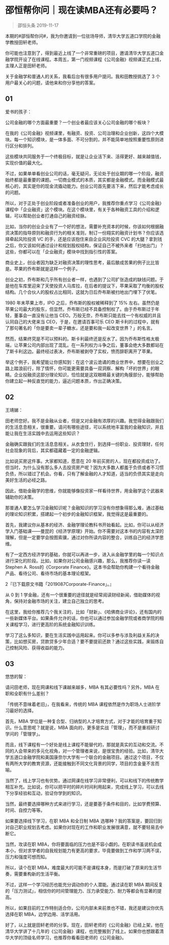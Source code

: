 # 邵恒帮你问｜现在读MBA还有必要吗？
> 邵恒头条
2019-11-17

本期的#邵恒帮你问#，我为你邀请到一位驻场导师，清华大学五道口学院的金融学教授田轩老师。

你可能也注意到了，得到最近上线了一个非常重磅的项目，邀请清华大学五道口金融学院开设了在线课程。本周五，第一门视频课程《公司金融》视频课正式上线，主理人正是田轩老师。

关于金融学和普通人的关系，我看后台有很多用户提问。我和田教授挑选了 3 个用户最关心的问题，请他来和你分享他的答案。

## 01

爱书的孩子：

公司金融的哪个方面最重要？一个创业者最应该关心公司金融的哪个板块？

在我的《公司金融》视频课里，有融资、投资、公司治理和企业创新，这四个大模块。每一个知识模块，是一体多面、不可分割的，并不能简单地按照重要性原则进行区分和排列。

这些模块共同服务于一个终极目标，就是让企业活下来、活得更好、越来越值钱，实现价值的最大化。

不过，如果单单看创业公司的话，毫无疑问，无论处于创业期的哪一个阶段，融资始终都是最重要的课题。一切商业模式的本质，其实都是金融模式。而金融模式最核心的，其实是你的现金流撬动能力。创业公司首先要活下来，然后才能考虑成长的问题。

所以，对于正处于创业阶段或者准备创业的用户，我推荐你重点学习《公司金融》课程中「企业融资」这个模块。在这个模块里，有关于各种融资工具的介绍和逻辑，可以帮助创业者打通自己的融资经脉。

比如，当你的创业企业有了一个好的想法，需要补充资本的时候，你该如何根据融资决策的指导原则和融资行为的相关准则，制订一份翔实的融资计划书？你应该选择牵起风险投资 VC 的手，还是应该抱住来自企业风险投资 CVC 的大腿？拿到钱之后，你又该如何通过设计和规划股权结构，保证自己不被外来者「扫地出门」？这些，你都可以在「企业融资」模块中找到指引性的答案。

商业史上，创业者因为缺乏对融资决策的理性思考，最后酿成苦果的例子比比皆是。苹果的乔布斯就是这样一个例子。

创业之初，乔布斯和几乎所有创业者一样，也遇到了公司扩张造成的缺钱问题。于是他在车库里迎来了天使投资人马库拉，在后者的提议下，苹果采取了均衡的股权结构。几个合伙人的股权占比相同，这就为日后乔布斯被扫地出门埋下了伏笔。

1980 年末苹果上市，IPO 之后，乔布斯的股权被稀释到了 15% 左右。虽然仍是苹果公司最大的股东，但显然，乔布斯已经不具备控制权了。由于乔布斯过于年轻，董事会一直没有让他当 CEO。万般无奈，乔布斯只能去找一个有权威的并且认同自己的大佬来当 CEO，于是，在邀请百事可乐 CEO 斯卡利的过程中，就有了那句著名的「你是要卖一辈子糖水，还是要和我一起改变世界？」的名言。

然而，结果终究是不可以预料的。斯卡利最终还是反水了。因为乔布斯性格太极端，让苹果公司内部出现了混乱。在一系列权力斗争之后，董事会绝大多数都站在了斯卡利这边。最终经过表决，乔布斯被剥夺了实权，愤而辞职离开了苹果。

举这个例子，我希望能让你感知到：在这个波云诡谲的商业世界中，想要在创业之路上踏浪前行，除了情怀，你可能更需要具备一双洞察、解构「坏的世界」的眼睛。企业投融资这部分理论知识，恰恰就是这双眼睛最关键的角膜部分，能够帮助你建立起一种反直觉的能力，逼近问题本质，作出正确决策。

## 02

王靖娣：

田老师您好。我不是金融从业者，但是又对金融有浓厚的兴趣。我觉得金融跟我们的生活息息相关，很重要。请问有哪些途径，可以系统地丰富我的金融知识，并且能让我在生活实践中去运用这些知识？ 

金融确实跟我们的生活息息相关。从衣食住行，到选择一份职业、投资理财，任何社会现象的背后，其实都蕴藏着一定的金融逻辑。

比如说买房这件事。大家都知道，愿意在 20 年前买房的人，现在都投资成功了。但当时，为什么没有那么多人去投资房产呢？因为大多数人都羞于负债或者不习惯负债，所以错过了机会。你看，只有了解金融的人才知道，适当的负债其实是走向美好生活的必经之路。

因此，借助金融学的思维，你就能够像投资家一样看待世界，用金融学这个武器来辅助你的决策。

那普通人要怎么学习金融知识呢？金融知识的学习没有你想象得那么难，通过基础的理论知识积累，搭建起一个初步的金融知识框架，我觉得这是最重要的。

首先，我建议你从基本的经济、金融学理论教科书开始看起。比如，你可以从经济学入门基础课——曼昆的《经济学原理》开始。你不需要对这本书的内容有太深的理解，但是一定要学会按图索骥，通过对你所读内容的整合，训练自己的经济学思维。

有了一定西方经济学的基础，你就可以再进一步，进入从金融学里的每一个知识点进行深化的阶段。比如，如果你对公司金融感兴趣，那么，我推荐你读一读 Stephen A. Ross的《Corporate Finance》。这本书会帮助你构建一个看待金融产品、看待公司、看待市场的基本理论框架。

2『已下载原文书籍「2019087Corporate-Finance」。』

从 0 到 1 学金融，还有一个很重要的途径就是经常阅读财经新闻，借助媒体的视角，保持对金融市场的关注，建立自己独立的思考。

在这里，我给你推荐几个我关注的，比如「财新」、《哈佛商业评论》，还有国内的一些新媒体平台。如果条件允许的话，你也可以通过参加金融学院或者商学院的相关课程学习，进行更高阶的系统金融知识训练。

学习了这么多知识，要在生活实践中运用起来。你可以多参与涉及利益关系的决策，比如想买房，贷款贷多少年合适？要不要提前还款？通过这些实践，来锻炼自己控制风险、获得收益的能力。

## 03

悠悠的智：

请问田老师，现在网课和线下课越来越多，MBA 有其必要性吗？另外，MBA 在职和全职有什么差别？

「传统不意味着老旧」，在我看来，传统的 MBA 课程依然是作为职场人士进阶学习最好的选择。

首先，MBA 学位是一种复合型、归纳型的人才培育方式，对于才能的培育重于知识。什么意思呢？就是说，MBA 面向的，更多是实战「管理」，而不是重视研讨学问的「管理学」。

而且，线下课程有一个好处是线上课程不能替代的，那就是真实的互动和交流。不同的人会带来的多元化视角，对一个管理者来说，是很宝贵的经验。比如，清华大学五道口金融学院和美国康奈尔大学有一个联合的金融项目。通过这个项目，不仅有两所大学的教育资源，还能接触到不同文化背景的同学，项目的含金量不言而喻。

当然了，线上学习也有优势。通过网课在线学习非常便利，可以和线下的传统教学相互补充。比如说，你可以把平时的碎片时间利用起来，完成线上学习，可以去线下分享经验和互动，验证你学到的知识。

当然，最终要选择哪种方式来进行学习，还是要基于条件和目的，比如学费预算、时间、自控力等等。

如果要选择线下学习，在职 MBA 和全日制 MBA 选哪种？我的答案是，要回归到对自己职业规划去考虑。如果你对现在的工作和职业发展很满意，就不要轻易去中断它。

当然，攻读在职 MBA，你将要面临的压力也是不容小觑的。在职读书虽说机会成本小，但对求学者的自我规划能力有更高的要求，毕竟要做到工作和学习两不误，压力和强度可想而知。

所以，读个在职 MBA，难度最大的可能不是课程本身，而是打破了原来的生活节奏，需要重构新的生活平衡。

不过，这样一个学习经历也能充分调动你的个人潜能。通过读在职 MBA 期间反复的「压力测试」，相信你的时间管理能力、压力承受能力、耐力等都会有显著的提高。

所以，如果目前的工作特别适合你，公司内部未来前景也不错，我还是建议你优先选择在职 MBA，边学边用、活学活用。

好了，以上就是田轩老师的分享。现在，田轩老师的《公司金融》已经上架，他在清华大学讲了十几年的《公司金融》课程，也完整搬到了线上。如果你也想跟着清华大学的顶级名师学习，也推荐你看看田老师的《公司金融》。

